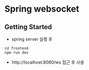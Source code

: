 # Spring websocket

## Getting Started

* spring server 실행 후 

```shell script
cd frontend
npm run dev
```

* http://localhost:8080/ws 접근 후 사용 
